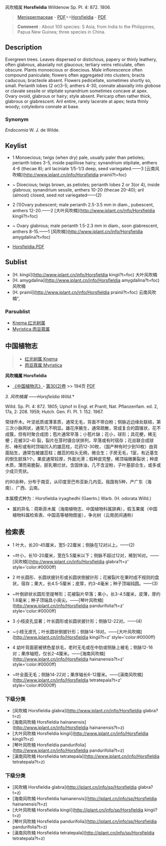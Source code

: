 风吹楠属 **Horsfieldia** Willdenow Sp. Pl. 4: 872. 1806.

> [Menispermaceae](http://www.iplant.cn/info/Menispermaceae?t=foc) - [PDF](http://www.iplant.cn/foc/pdf/Menispermaceae.pdf)>>[Horsfieldia](http://www.iplant.cn/info/Horsfieldia?t=foc) - [PDF](http://www.iplant.cn/foc/pdf/Horsfieldia.pdf)

> **Comment** : 
> About 100 species: S Asia, from India to the Philippines, Papua New Guinea; three species in China.

## Description

Evergreen trees. Leaves dispersed or distichous, papery or thinly leathery, often glabrous, abaxially not glaucous; tertiary veins reticulate, often obscure. Plants monoecious or dioecious. Male inflorescence often compound paniculate; flowers often aggregated into clusters; bracts caducous; bracteole absent. Flowers pedicellate, sometimes shortly so, small. Perianth lobes (2 or)3-5; anthers 4-30, connate abaxially into globose or clavate sessile or stipitate synandrium sometimes concave at apex. Ovary ovoid, glabrous or hairy; style absent. Pericarp often rather thick, glabrous or glabrescent. Aril entire, rarely lacerate at apex; testa thinly woody; cotyledons connate at base.

### Synonym
*Endocomia* W. J. de Wilde.

## Keylist

* 1 Monoecious; twigs (when dry) pale, usually paler than petioles; perianth lobes 3-5, inside papillose hairy; synandrium stipitate, anthers 4-6 (thecae 8); aril laciniate 1/5-1/3 deep, seed variegated.——3  [云南风吹楠](http://www.iplant.cn/info/Horsfieldia prainii?t=foc)
* ~ Dioecious; twigs brown, as petioles; perianth lobes 2 or 3(or 4), inside glabrous; synandrium sessile, anthers 10-20 (thecae 20-40); aril (almost) closed, seed not variegated——(2)

* 2 (1)Ovary pubescent; male perianth 2.5-3.5 mm in diam., pubescent, anthers 12-20.——2  [大叶风吹楠](http://www.iplant.cn/info/Horsfieldia kingii?t=foc)
* ~ Ovary glabrous; male perianth 1.5-2.3 mm in diam., soon glabrescent, anthers 8-15.——1  [风吹楠](http://www.iplant.cn/info/Horsfieldia amygdalina?t=foc)

* [Horsfieldia.PDF](http://www.iplant.cn/foc/pdf/Horsfieldia.pdf)

## Sublist

* [H.  kingii](http://www.iplant.cn/info/Horsfieldia kingii?t=foc)
 大叶风吹楠
* [H.  amygdalina](http://www.iplant.cn/info/Horsfieldia amygdalina?t=foc)
 风吹楠
* [H.  prainii](http://www.iplant.cn/info/Horsfieldia prainii?t=foc) 云南风吹楠",

### Parsublist

* [Knema  红光树属](http://www.iplant.cn/info/Knema?t=foc)
* [Myristica  肉豆蔻属](http://www.iplant.cn/info/Myristica?t=foc)

## 中国植物志

> * [红光树属  Knema](http://www.iplant.cn/info/Knema?t=z)
> * [肉豆蔻属  Myristica](http://www.iplant.cn/info/Myristica?t=z)

**风吹楠属 Horsfieldia**

* [《中国植物志》](http://www.iplant.cn/frps)- [第30(2)卷](http://www.iplant.cn/frps/vol/30(2)) >> 194页 [PDF](http://www.iplant.cn/frps/pdf/30(2)/194y.pdf)

**3. 风吹楠属* ——Horsfieldia Willd.**

Willd. Sp. Pl. 4: 872. 1805; Uphof in Engl. et Prantl, Nat. Pflanzenfam. ed. 2, 17a, 2: 208. 1959; Hutch. Gen. Fl. Pl. 1: 152. 1967.

常绿乔木。叶坚纸质或薄革质，通常无毛，背面不带白粉；侧脉近边缘处联结，第三次小脉网状，通常几不明显。雄花序腋生，通常疏散，常成复合的圆锥状，花不成簇，但有时聚合成团；苞片通常早落；小苞片缺；花小，球形；具花梗，稀无梗；花被3(2-4) 裂，裂片在芽时镊合状排列，早落或有时宿存；花丝联合成球形、棒形或有时顶端凹入的雄蕊柱，花药12-30枚，（国产种有时少到10枚）由背面贴生，通常包被雄蕊柱；雌蕊的柱头无柄，微合生；子房无毛，1室，有近基生的倒生胚珠1个。果皮通常较厚，外面光滑；假种皮完整，稀顶端微撕裂状；种皮木质，薄而易脆裂，胚乳嚼烂状，含固体油，几不含淀粉，子叶基部合生，或多或少成贝壳状。

约90余种，分布于南亚，从印度至巴布亚新几内亚。我国有5种，产广东（海南）、广西、云南。

本属模式种为：Horsfieldia iryaghedhi (Gaertn.) Warb. (H. odorata Willd.)

* 属的异名：荷斯菲木属（海南植物志、中国植物科属辞典），假玉果属（中国植物科属检索表、中国高等植物图鉴），争光树（云南民间通称）

## 检索表

* 1 叶大，长20-45厘米，宽5-22厘米；侧脉在12对以上。——(2)
* ~叶小，长10-20厘米，宽在5.5厘米以下；侧脉不超过12对，稀到16对。——[风吹楠](http://www.iplant.cn/info/Horsfieldia glabra?t=z'  style='color:#0000ff)

* 2 叶长圆形、长圆状披针形或长圆状倒披针形；花被裂片在果时成不规则的盘状，宿存；果大，长4.5-5厘米；皮厚，约3-4毫米；种子顶端钝圆。——(3)
* ~叶倒卵状长圆形至提琴形；花被裂片早落；果小，长3-4.5厘米，皮薄，厚约1.8毫米；种子顶端具小突尖。——[琴叶风吹楠](http://www.iplant.cn/info/Horsfieldia pandurifolia?t=z'  style='color:#0000ff)

* 3 小枝皮孔显著；叶长圆形或长圆状披针形；侧脉12-22对。——(4)
* ~小枝无皮孔；叶长圆状倒披针形；侧脉14-18对。——[大叶风吹楠](http://www.iplant.cn/info/Horsfieldia kingii?t=z'  style='color:#0000ff)

* 4 幼叶背面密被锈色星状毛，老时无毛或在中肋或侧脉上被毛；侧脉12-16对；果序轴短，仅长2-4厘米。——[海南风吹楠](http://www.iplant.cn/info/Horsfieldia hainanensis?t=z'  style='color:#0000ff)

* ~叶全面无毛；侧脉14-22对；果序轴长6-12厘米。——[滇南风吹楠](http://www.iplant.cn/info/Horsfieldia tetratepala?t=z'  style='color:#0000ff)

### 下级分类
* [风吹楠  Horsfieldia glabra](http://www.iplant.cn/info/Horsfieldia glabra?t=z)
* [海南风吹楠  Horsfieldia hainanensis](http://www.iplant.cn/info/Horsfieldia hainanensis?t=z)
* [大叶风吹楠  Horsfieldia kingii](http://www.iplant.cn/info/Horsfieldia kingii?t=z)
* [琴叶风吹楠  Horsfieldia pandurifolia](http://www.iplant.cn/info/Horsfieldia pandurifolia?t=z)
* [滇南风吹楠  Horsfieldia tetratepala](http://www.iplant.cn/info/Horsfieldia tetratepala?t=z)

### 下级分类
* [风吹楠  Horsfieldia glabra](http://iplant.cn/info/sp/Horsfieldia glabra?t=z)
* [海南风吹楠  Horsfieldia hainanensis](http://iplant.cn/info/sp/Horsfieldia hainanensis?t=z)
* [大叶风吹楠  Horsfieldia kingii](http://iplant.cn/info/sp/Horsfieldia kingii?t=z)
* [琴叶风吹楠  Horsfieldia pandurifolia](http://iplant.cn/info/sp/Horsfieldia pandurifolia?t=z)
* [滇南风吹楠  Horsfieldia tetratepala](http://iplant.cn/info/sp/Horsfieldia tetratepala?t=z)
